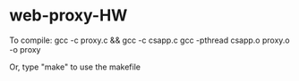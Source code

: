 # web-proxy-HW

To compile:
gcc -c proxy.c && gcc -c csapp.c
gcc -pthread csapp.o proxy.o -o proxy

Or, type "make" to use the makefile